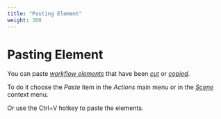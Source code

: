 ```yaml
---
title: "Pasting Element"
weight: 300
---
```



# Pasting Element

You can paste [_workflow elements_](../introduction/workflow-elements-and-connections) that have been [_cut_](cutting-element) or [_copied_](copying-element).

To do it choose the _Paste_ item in the _Actions_ main menu or in the [_Scene_](../introduction/workflow-designer-window-components) context menu.

Or use the Ctrl+V hotkey to paste the elements.
